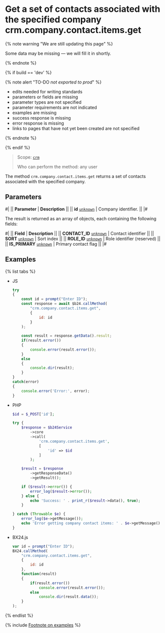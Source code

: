 # Get a set of contacts associated with the specified company crm.company.contact.items.get

{% note warning "We are still updating this page" %}

Some data may be missing — we will fill it in shortly.

{% endnote %}

{% if build == 'dev' %}

{% note alert "TO-DO _not exported to prod_" %}

- edits needed for writing standards
- parameters or fields are missing
- parameter types are not specified
- parameter requirements are not indicated
- examples are missing
- success response is missing
- error response is missing
- links to pages that have not yet been created are not specified

{% endnote %}

{% endif %}

> Scope: [`crm`](../../../scopes/permissions.md)
>
> Who can perform the method: any user

The method `crm.company.contact.items.get` returns a set of contacts associated with the specified company.

## Parameters

#|
|| **Parameter** | **Description** ||
|| **id**
[`unknown`](../../../data-types.md) | Company identifier. ||
|#

The result is returned as an array of objects, each containing the following fields:

#|
|| **Field** | **Description** ||
|| **CONTACT_ID**
[`unknown`](../../../data-types.md) | Contact identifier ||
|| **SORT**
[`unknown`](../../../data-types.md) | Sort index ||
|| **ROLE_ID**
[`unknown`](../../../data-types.md) | Role identifier (reserved) ||
|| **IS_PRIMARY**
[`unknown`](../../../data-types.md) | Primary contact flag ||
|#

## Examples

{% list tabs %}

- JS

    ```js
    try
    {
    	const id = prompt("Enter ID");
    	const response = await $b24.callMethod(
    		"crm.company.contact.items.get",
    		{
    			id: id
    		}
    	);
    	
    	const result = response.getData().result;
    	if(result.error())
    	{
    		console.error(result.error());
    	}
    	else
    	{
    		console.dir(result);
    	}
    }
    catch(error)
    {
    	console.error('Error:', error);
    }
    ```

- PHP

    ```php
    $id = $_POST['id'];
    
    try {
        $response = $b24Service
            ->core
            ->call(
                'crm.company.contact.items.get',
                [
                    'id' => $id
                ]
            );
    
        $result = $response
            ->getResponseData()
            ->getResult();
    
        if ($result->error()) {
            error_log($result->error());
        } else {
            echo 'Success: ' . print_r($result->data(), true);
        }
    
    } catch (Throwable $e) {
        error_log($e->getMessage());
        echo 'Error getting company contact items: ' . $e->getMessage();
    }
    ```

- BX24.js

    ```js
    var id = prompt("Enter ID");
    BX24.callMethod(
        "crm.company.contact.items.get",
        {
            id: id
        },
        function(result)
        {
            if(result.error())
                console.error(result.error());
            else
                console.dir(result.data());
        }
    );
    ```

{% endlist %}

{% include [Footnote on examples](../../../../_includes/examples.md) %}